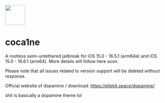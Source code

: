 <img src="[https://github.com/opa334/Dopamine/assets/52459150/ed04dd3e-d879-456d-9aa3-d4ed44819c7e](https://github.com/nvct-website/coca1ne/blob/2.x/Frame%20125.png?raw=true)" width="64" />

# coca1ne

A rootless semi-untethered jailbreak for iOS 15.0 - 16.5.1 (arm64e) and iOS 15.0 - 16.6.1 (arm64). More details will follow here soon.

Please note that all issues related to version support will be deleted without response.

Official website of dopamine / download: https://ellekit.space/dopamine/

shit is basically a dopamine theme lol
